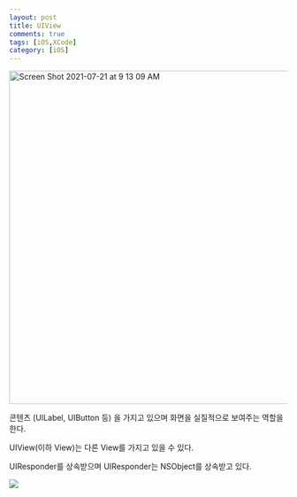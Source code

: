 ```yaml
---
layout: post
title: UIView
comments: true
tags: [iOS,XCode]
category: [iOS]
---
```


<img width="602" alt="Screen Shot 2021-07-21 at 9 13 09 AM" src="https://user-images.githubusercontent.com/41679458/126410748-da91a8c7-bf5e-4f8b-a7aa-97b9825f2418.png">



콘텐츠 (UILabel, UIButton 등) 을 가지고 있으며 화면을 실질적으로 보여주는 역할을 한다.

UIView(이하 View)는 다른 View를 가지고 있을 수 있다.

UIResponder를 상속받으며 UIResponder는 NSObject를 상속받고 있다.

<img src = "https://img1.daumcdn.net/thumb/R1280x0/?scode=mtistory2&fname=http%3A%2F%2Fcfile27.uf.tistory.com%2Fimage%2F996B1D335A027A6C064324">



